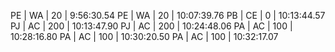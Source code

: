 PE | WA | 20 |  9:56:30.54 
PE | WA | 20 | 10:07:39.76 
PB | CE | 0 | 10:13:44.57 
PJ | AC | 200 | 10:13:47.90 
PJ | AC | 200 | 10:24:48.06 
PA | AC | 100 | 10:28:16.80 
PA | AC | 100 | 10:30:20.50 
PA | AC | 100 | 10:32:17.07 
